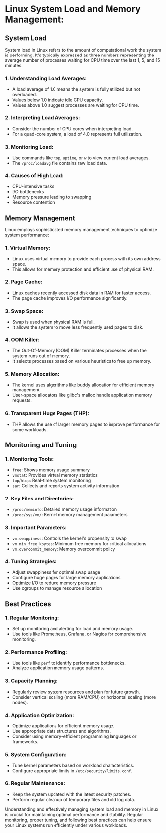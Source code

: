 # Linux System Load and Memory Management:

## System Load

System load in Linux refers to the amount of computational work the system is performing. It's typically expressed as three numbers representing the average number of processes waiting for CPU time over the last 1, 5, and 15 minutes.

### 1. Understanding Load Averages:
   - A load average of 1.0 means the system is fully utilized but not overloaded.
   - Values below 1.0 indicate idle CPU capacity.
   - Values above 1.0 suggest processes are waiting for CPU time.

### 2. Interpreting Load Averages:
   - Consider the number of CPU cores when interpreting load.
   - For a quad-core system, a load of 4.0 represents full utilization.

### 3. Monitoring Load:
   - Use commands like `top`, `uptime`, or `w` to view current load averages.
   - The `/proc/loadavg` file contains raw load data.

### 4. Causes of High Load:
   - CPU-intensive tasks
   - I/O bottlenecks
   - Memory pressure leading to swapping
   - Resource contention

## Memory Management

Linux employs sophisticated memory management techniques to optimize system performance:

### 1. Virtual Memory:
   - Linux uses virtual memory to provide each process with its own address space.
   - This allows for memory protection and efficient use of physical RAM.

### 2. Page Cache:
   - Linux caches recently accessed disk data in RAM for faster access.
   - The page cache improves I/O performance significantly.

### 3. Swap Space:
   - Swap is used when physical RAM is full.
   - It allows the system to move less frequently used pages to disk.

### 4. OOM Killer:
   - The Out-Of-Memory (OOM) Killer terminates processes when the system runs out of memory.
   - It selects processes based on various heuristics to free up memory.

### 5. Memory Allocation:
   - The kernel uses algorithms like buddy allocation for efficient memory management.
   - User-space allocators like glibc's malloc handle application memory requests.

### 6. Transparent Huge Pages (THP):
   - THP allows the use of larger memory pages to improve performance for some workloads.

## Monitoring and Tuning

### 1. Monitoring Tools:
   - `free`: Shows memory usage summary
   - `vmstat`: Provides virtual memory statistics
   - `top`/`htop`: Real-time system monitoring
   - `sar`: Collects and reports system activity information

### 2. Key Files and Directories:
   - `/proc/meminfo`: Detailed memory usage information
   - `/proc/sys/vm/`: Kernel memory management parameters

### 3. Important Parameters:
   - `vm.swappiness`: Controls the kernel's propensity to swap
   - `vm.min_free_kbytes`: Minimum free memory for critical allocations
   - `vm.overcommit_memory`: Memory overcommit policy

### 4. Tuning Strategies:
   - Adjust swappiness for optimal swap usage
   - Configure huge pages for large memory applications
   - Optimize I/O to reduce memory pressure
   - Use cgroups to manage resource allocation

## Best Practices

### 1. Regular Monitoring:
   - Set up monitoring and alerting for load and memory usage.
   - Use tools like Prometheus, Grafana, or Nagios for comprehensive monitoring.

### 2. Performance Profiling:
   - Use tools like `perf` to identify performance bottlenecks.
   - Analyze application memory usage patterns.

### 3. Capacity Planning:
   - Regularly review system resources and plan for future growth.
   - Consider vertical scaling (more RAM/CPU) or horizontal scaling (more nodes).

### 4. Application Optimization:
   - Optimize applications for efficient memory usage.
   - Use appropriate data structures and algorithms.
   - Consider using memory-efficient programming languages or frameworks.

### 5. System Configuration:
   - Tune kernel parameters based on workload characteristics.
   - Configure appropriate limits in `/etc/security/limits.conf`.

### 6. Regular Maintenance:
   - Keep the system updated with the latest security patches.
   - Perform regular cleanup of temporary files and old log data.

Understanding and effectively managing system load and memory in Linux is crucial for maintaining optimal performance and stability. Regular monitoring, proper tuning, and following best practices can help ensure your Linux systems run efficiently under various workloads.
